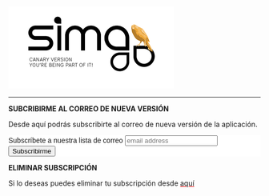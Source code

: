 
![](Images/es-ES_simacanaryversionbn.png)    

---  
  


**SUBCRIBIRME AL CORREO DE NUEVA VERSIÓN**  
  
Desde aquí podrás subscribirte al correo de nueva versión de la aplicación.  
  

  
<!-- Begin MailChimp Signup Form -->
<link href="//cdn-images.mailchimp.com/embedcode/horizontal-slim-10_7.css" rel="stylesheet" type="text/css">
<style type="text/css">
	#mc_embed_signup{background:#fff; clear:left; font:14px Helvetica,Arial,sans-serif; width:100%;}
	/* Add your own MailChimp form style overrides in your site stylesheet or in this style block.
	   We recommend moving this block and the preceding CSS link to the HEAD of your HTML file. */
</style>
<div id="mc_embed_signup">
<form action="http://eepurl.com/cZkO45" method="post" id="mc-embedded-subscribe-form" name="mc-embedded-subscribe-form" class="validate" target="_blank" novalidate>
    <div id="mc_embed_signup_scroll">
	<label for="mce-EMAIL">Subscríbete a nuestra lista de correo</label>
	<input type="email" value="" name="EMAIL" class="email" id="mce-EMAIL" placeholder="email address" required>
    <!-- real people should not fill this in and expect good things - do not remove this or risk form bot signups-->
    <div style="position: absolute; left: -5000px;" aria-hidden="true"><input type="text" name="b_c1efb7ce1b2722614c6928d75_7b239769db" tabindex="-1" value=""></div>
    <div class="clear"><input type="submit" value="Subscribirme" name="subscribe" id="mc-embedded-subscribe" class="button"></div>
    </div>
</form>
</div>

<!--End mc_embed_signup-->   
  
  
**ELIMINAR SUBSCRIPCIÓN**  
  
 Si lo deseas puedes eliminar tu subscripción  desde <a style="text-decoration-color:red; text-decoration-style: bold;" href="http://aidacanarias.us15.list-manage1.com/unsubscribe?u=c1efb7ce1b2722614c6928d75&id=7b239769db">aquí</a>
